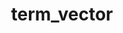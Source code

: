 ---
layout: default
title: term_vector
parent: Mapping parameters
grand_parent: Mapping and field types
nav_order: 130
has_children: false
has_toc: false
---